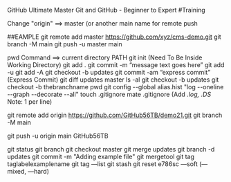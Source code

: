 GitHub Ultimate Master Git and GitHub - Beginner to Expert
#Training 

Change "origin" ==> master (or another main name for remote push

##EAMPLE
git remote add master https://github.com/xyz/cms-demo.git
git branch -M main
git push -u master main



pwd Command ==> current directory PATH
git init		(Need To Be Inside Working Directory)
git add .
git commit -m “message text goes here”
git add -u
git add -A
git checkout -b updates
git commit -am “express commit”		(Express Commit)
git diff updates master
ls -al
git checkout -b updates
git checkout -b thebranchname
pwd
git config --global alias.hist "log --oneline --graph --decorate --all"
touch .gitignore 
mate  .gitignore     	(Add *.log, .DS* Note: 1 per line)

git remote add origin https://github.com/GitHub56TB/demo21.git
git branch -M main

git push -u origin main
GitHub56TB


git status
git branch
git checkout master
git merge updates
git branch -d updates
git commit -m "Adding example file"
git mergetool
git tag taglabelexamplename
git tag —list
git stash
git reset  e786sc  —soft   	(—mixed, —hard)    
